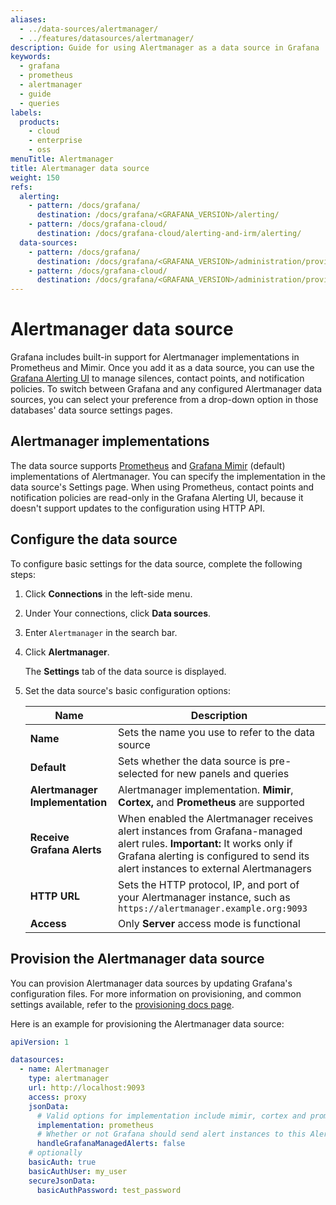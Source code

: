 ```yaml
---
aliases:
  - ../data-sources/alertmanager/
  - ../features/datasources/alertmanager/
description: Guide for using Alertmanager as a data source in Grafana
keywords:
  - grafana
  - prometheus
  - alertmanager
  - guide
  - queries
labels:
  products:
    - cloud
    - enterprise
    - oss
menuTitle: Alertmanager
title: Alertmanager data source
weight: 150
refs:
  alerting:
    - pattern: /docs/grafana/
      destination: /docs/grafana/<GRAFANA_VERSION>/alerting/
    - pattern: /docs/grafana-cloud/
      destination: /docs/grafana-cloud/alerting-and-irm/alerting/
  data-sources:
    - pattern: /docs/grafana/
      destination: /docs/grafana/<GRAFANA_VERSION>/administration/provisioning/#datasources
    - pattern: /docs/grafana-cloud/
      destination: /docs/grafana/<GRAFANA_VERSION>/administration/provisioning/#datasources
---
```


# Alertmanager data source

Grafana includes built-in support for Alertmanager implementations in Prometheus and Mimir.
Once you add it as a data source, you can use the [Grafana Alerting UI](ref:alerting) to manage silences, contact points, and notification policies.
To switch between Grafana and any configured Alertmanager data sources, you can select your preference from a drop-down option in those databases' data source settings pages.

## Alertmanager implementations

The data source supports [Prometheus](https://prometheus.io/) and [Grafana Mimir](/docs/mimir/latest/) (default) implementations of Alertmanager.
You can specify the implementation in the data source's Settings page.
When using Prometheus, contact points and notification policies are read-only in the Grafana Alerting UI, because it doesn't support updates to the configuration using HTTP API.

## Configure the data source

To configure basic settings for the data source, complete the following steps:

1. Click **Connections** in the left-side menu.
1. Under Your connections, click **Data sources**.
1. Enter `Alertmanager` in the search bar.
1. Click **Alertmanager**.

   The **Settings** tab of the data source is displayed.

1. Set the data source's basic configuration options:

   | Name                            | Description                                                                                                                                                                                                   |
   | ------------------------------- | ------------------------------------------------------------------------------------------------------------------------------------------------------------------------------------------------------------- |
   | **Name**                        | Sets the name you use to refer to the data source                                                                                                                                                             |
   | **Default**                     | Sets whether the data source is pre-selected for new panels and queries                                                                                                                                       |
   | **Alertmanager Implementation** | Alertmanager implementation. **Mimir**, **Cortex,** and **Prometheus** are supported                                                                                                                          |
   | **Receive Grafana Alerts**      | When enabled the Alertmanager receives alert instances from Grafana-managed alert rules. **Important:** It works only if Grafana alerting is configured to send its alert instances to external Alertmanagers |
   | **HTTP URL**                    | Sets the HTTP protocol, IP, and port of your Alertmanager instance, such as `https://alertmanager.example.org:9093`                                                                                           |
   | **Access**                      | Only **Server** access mode is functional                                                                                                                                                                     |

## Provision the Alertmanager data source

You can provision Alertmanager data sources by updating Grafana's configuration files.
For more information on provisioning, and common settings available, refer to the [provisioning docs page](ref:data-sources).

Here is an example for provisioning the Alertmanager data source:

```yaml
apiVersion: 1

datasources:
  - name: Alertmanager
    type: alertmanager
    url: http://localhost:9093
    access: proxy
    jsonData:
      # Valid options for implementation include mimir, cortex and prometheus
      implementation: prometheus
      # Whether or not Grafana should send alert instances to this Alertmanager
      handleGrafanaManagedAlerts: false
    # optionally
    basicAuth: true
    basicAuthUser: my_user
    secureJsonData:
      basicAuthPassword: test_password
```

